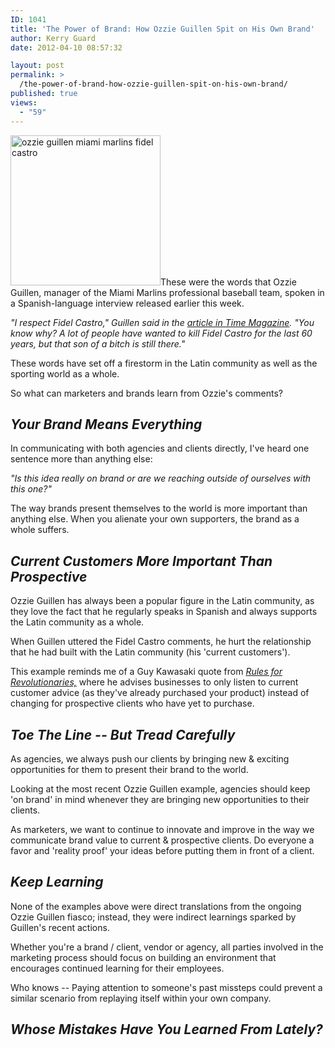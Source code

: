 ```yaml
---
ID: 1041
title: 'The Power of Brand: How Ozzie Guillen Spit on His Own Brand'
author: Kerry Guard
date: 2012-04-10 08:57:32

layout: post
permalink: >
  /the-power-of-brand-how-ozzie-guillen-spit-on-his-own-brand/
published: true
views:
  - "59"
---
```

<img class="alignleft  wp-image-1045" title="mlb_u_guillen1x_300" src="http://mkgmediagroup.com/wp-content/uploads/2012/04/mlb_u_guillen1x_300.jpeg" alt="ozzie guillen miami marlins fidel castro" width="240" height="240" />These were the words that Ozzie Guillen, manager of the Miami Marlins professional baseball team, spoken in a Spanish-language interview released earlier this week.

<em>"I respect Fidel Castro," Guillen said in the <a href="http://news.blogs.cnn.com/2012/04/10/miami-marlins-suspend-manager-guillen-for-five-games/comment-page-2/" target="_blank">article in Time Magazine</a>. "You know why? A lot of people have wanted to kill Fidel Castro for the last 60 years, but that son of a bitch is still there."</em>

These words have set off a firestorm in the Latin community as well as the sporting world as a whole.

So what can marketers and brands learn from Ozzie's comments?
<h2><em>Your Brand Means Everything</em></h2>
In communicating with both agencies and clients directly, I've heard one sentence more than anything else:

<em>"Is this idea really on brand or are we reaching outside of ourselves with this one?"</em>

The way brands present themselves to the world is more important than anything else. When you alienate your own supporters, the brand as a whole suffers.
<h2><em>Current Customers More Important Than Prospective</em></h2>
Ozzie Guillen has always been a popular figure in the Latin community, as they love the fact that he regularly speaks in Spanish and always supports the Latin community as a whole.

When Guillen uttered the Fidel Castro comments, he hurt the relationship that he had built with the Latin community (his 'current customers').

This example reminds me of a Guy Kawasaki quote from <em><a href="http://www.guykawasaki.com/rules-for-revolutionaries/" target="_blank">Rules for Revolutionaries,</a> </em>where he advises businesses to only listen to current customer advice (as they've already purchased your product) instead of changing for prospective clients who have yet to purchase.
<h2><em>Toe The Line -- But Tread Carefully</em></h2>
As agencies, we always push our clients by bringing new &amp; exciting opportunities for them to present their brand to the world.

Looking at the most recent Ozzie Guillen example, agencies should keep 'on brand' in mind whenever they are bringing new opportunities to their clients.

As marketers, we want to continue to innovate and improve in the way we communicate brand value to current &amp; prospective clients. Do everyone a favor and 'reality proof' your ideas before putting them in front of a client.
<h2><em>Keep Learning</em></h2>
None of the examples above were direct translations from the ongoing Ozzie Guillen fiasco; instead, they were indirect learnings sparked by Guillen's recent actions.

Whether you're a brand / client, vendor or agency, all parties involved in the marketing process should focus on building an environment that encourages continued learning for their employees.

Who knows -- Paying attention to someone's past missteps could prevent a similar scenario from replaying itself within your own company.
<h2><em>Whose Mistakes Have You Learned From Lately?</em></h2>